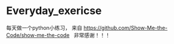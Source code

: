 # Everyday_exericse
每天做一个python小练习， 
来自 https://github.com/Show-Me-the-Code/show-me-the-code   非常感谢！！！
